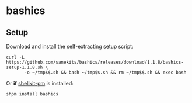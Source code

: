 # bashics

## Setup

Download and install the self-extracting setup script:

```
curl -L https://github.com/sanekits/bashics/releases/download/1.1.8/bashics-setup-1.1.8.sh \
       -o ~/tmp$$.sh && bash ~/tmp$$.sh && rm ~/tmp$$.sh && exec bash
```

Or **if** [shellkit-pm](https://github.com/sanekits/shellkit-pm) is installed:

    shpm install bashics

##
